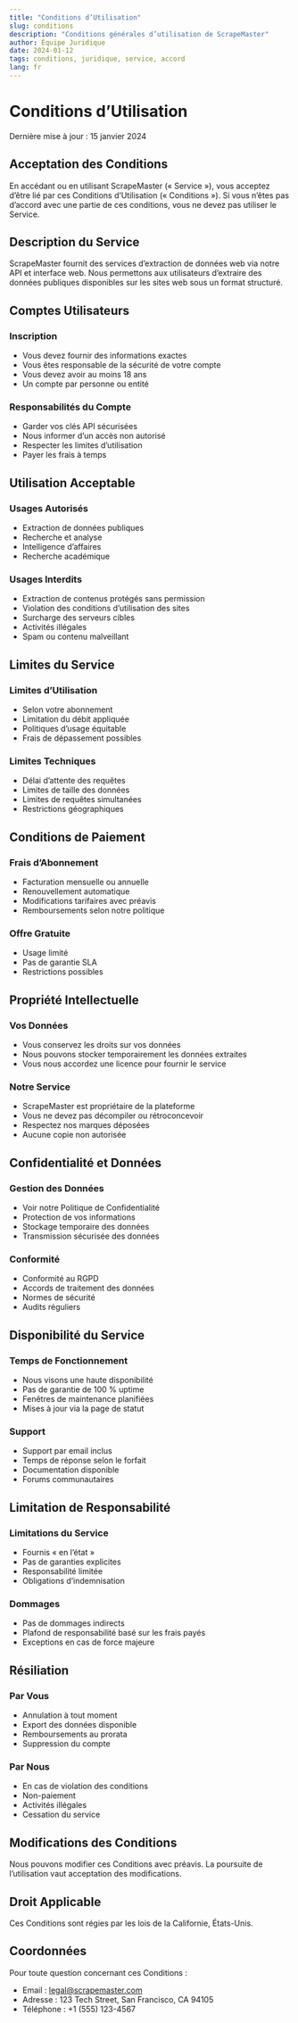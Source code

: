 ```yaml
---
title: "Conditions d’Utilisation"
slug: conditions
description: "Conditions générales d’utilisation de ScrapeMaster"
author: Équipe Juridique
date: 2024-01-12
tags: conditions, juridique, service, accord
lang: fr
---
```


# Conditions d’Utilisation

Dernière mise à jour : 15 janvier 2024

## Acceptation des Conditions

En accédant ou en utilisant ScrapeMaster (« Service »), vous acceptez d’être lié par ces Conditions d’Utilisation (« Conditions »). Si vous n’êtes pas d’accord avec une partie de ces conditions, vous ne devez pas utiliser le Service.

## Description du Service

ScrapeMaster fournit des services d’extraction de données web via notre API et interface web. Nous permettons aux utilisateurs d’extraire des données publiques disponibles sur les sites web sous un format structuré.

## Comptes Utilisateurs

### Inscription
- Vous devez fournir des informations exactes
- Vous êtes responsable de la sécurité de votre compte
- Vous devez avoir au moins 18 ans
- Un compte par personne ou entité

### Responsabilités du Compte
- Garder vos clés API sécurisées
- Nous informer d’un accès non autorisé
- Respecter les limites d’utilisation
- Payer les frais à temps

## Utilisation Acceptable

### Usages Autorisés
- Extraction de données publiques
- Recherche et analyse
- Intelligence d’affaires
- Recherche académique

### Usages Interdits
- Extraction de contenus protégés sans permission
- Violation des conditions d’utilisation des sites
- Surcharge des serveurs cibles
- Activités illégales
- Spam ou contenu malveillant

## Limites du Service

### Limites d’Utilisation
- Selon votre abonnement
- Limitation du débit appliquée
- Politiques d’usage équitable
- Frais de dépassement possibles

### Limites Techniques
- Délai d’attente des requêtes
- Limites de taille des données
- Limites de requêtes simultanées
- Restrictions géographiques

## Conditions de Paiement

### Frais d’Abonnement
- Facturation mensuelle ou annuelle
- Renouvellement automatique
- Modifications tarifaires avec préavis
- Remboursements selon notre politique

### Offre Gratuite
- Usage limité
- Pas de garantie SLA
- Restrictions possibles

## Propriété Intellectuelle

### Vos Données
- Vous conservez les droits sur vos données
- Nous pouvons stocker temporairement les données extraites
- Vous nous accordez une licence pour fournir le service

### Notre Service
- ScrapeMaster est propriétaire de la plateforme
- Vous ne devez pas décompiler ou rétroconcevoir
- Respectez nos marques déposées
- Aucune copie non autorisée

## Confidentialité et Données

### Gestion des Données
- Voir notre Politique de Confidentialité
- Protection de vos informations
- Stockage temporaire des données
- Transmission sécurisée des données

### Conformité
- Conformité au RGPD
- Accords de traitement des données
- Normes de sécurité
- Audits réguliers

## Disponibilité du Service

### Temps de Fonctionnement
- Nous visons une haute disponibilité
- Pas de garantie de 100 % uptime
- Fenêtres de maintenance planifiées
- Mises à jour via la page de statut

### Support
- Support par email inclus
- Temps de réponse selon le forfait
- Documentation disponible
- Forums communautaires

## Limitation de Responsabilité

### Limitations du Service
- Fournis « en l’état »
- Pas de garanties explicites
- Responsabilité limitée
- Obligations d’indemnisation

### Dommages
- Pas de dommages indirects
- Plafond de responsabilité basé sur les frais payés
- Exceptions en cas de force majeure

## Résiliation

### Par Vous
- Annulation à tout moment
- Export des données disponible
- Remboursements au prorata
- Suppression du compte

### Par Nous
- En cas de violation des conditions
- Non-paiement
- Activités illégales
- Cessation du service

## Modifications des Conditions

Nous pouvons modifier ces Conditions avec préavis. La poursuite de l’utilisation vaut acceptation des modifications.

## Droit Applicable

Ces Conditions sont régies par les lois de la Californie, États-Unis.

## Coordonnées

Pour toute question concernant ces Conditions :

- Email : legal@scrapemaster.com  
- Adresse : 123 Tech Street, San Francisco, CA 94105  
- Téléphone : +1 (555) 123-4567
